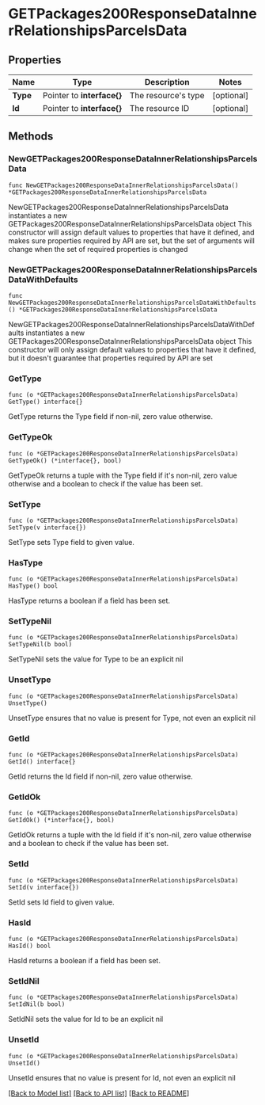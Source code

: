 # GETPackages200ResponseDataInnerRelationshipsParcelsData

## Properties

Name | Type | Description | Notes
------------ | ------------- | ------------- | -------------
**Type** | Pointer to **interface{}** | The resource&#39;s type | [optional] 
**Id** | Pointer to **interface{}** | The resource ID | [optional] 

## Methods

### NewGETPackages200ResponseDataInnerRelationshipsParcelsData

`func NewGETPackages200ResponseDataInnerRelationshipsParcelsData() *GETPackages200ResponseDataInnerRelationshipsParcelsData`

NewGETPackages200ResponseDataInnerRelationshipsParcelsData instantiates a new GETPackages200ResponseDataInnerRelationshipsParcelsData object
This constructor will assign default values to properties that have it defined,
and makes sure properties required by API are set, but the set of arguments
will change when the set of required properties is changed

### NewGETPackages200ResponseDataInnerRelationshipsParcelsDataWithDefaults

`func NewGETPackages200ResponseDataInnerRelationshipsParcelsDataWithDefaults() *GETPackages200ResponseDataInnerRelationshipsParcelsData`

NewGETPackages200ResponseDataInnerRelationshipsParcelsDataWithDefaults instantiates a new GETPackages200ResponseDataInnerRelationshipsParcelsData object
This constructor will only assign default values to properties that have it defined,
but it doesn't guarantee that properties required by API are set

### GetType

`func (o *GETPackages200ResponseDataInnerRelationshipsParcelsData) GetType() interface{}`

GetType returns the Type field if non-nil, zero value otherwise.

### GetTypeOk

`func (o *GETPackages200ResponseDataInnerRelationshipsParcelsData) GetTypeOk() (*interface{}, bool)`

GetTypeOk returns a tuple with the Type field if it's non-nil, zero value otherwise
and a boolean to check if the value has been set.

### SetType

`func (o *GETPackages200ResponseDataInnerRelationshipsParcelsData) SetType(v interface{})`

SetType sets Type field to given value.

### HasType

`func (o *GETPackages200ResponseDataInnerRelationshipsParcelsData) HasType() bool`

HasType returns a boolean if a field has been set.

### SetTypeNil

`func (o *GETPackages200ResponseDataInnerRelationshipsParcelsData) SetTypeNil(b bool)`

 SetTypeNil sets the value for Type to be an explicit nil

### UnsetType
`func (o *GETPackages200ResponseDataInnerRelationshipsParcelsData) UnsetType()`

UnsetType ensures that no value is present for Type, not even an explicit nil
### GetId

`func (o *GETPackages200ResponseDataInnerRelationshipsParcelsData) GetId() interface{}`

GetId returns the Id field if non-nil, zero value otherwise.

### GetIdOk

`func (o *GETPackages200ResponseDataInnerRelationshipsParcelsData) GetIdOk() (*interface{}, bool)`

GetIdOk returns a tuple with the Id field if it's non-nil, zero value otherwise
and a boolean to check if the value has been set.

### SetId

`func (o *GETPackages200ResponseDataInnerRelationshipsParcelsData) SetId(v interface{})`

SetId sets Id field to given value.

### HasId

`func (o *GETPackages200ResponseDataInnerRelationshipsParcelsData) HasId() bool`

HasId returns a boolean if a field has been set.

### SetIdNil

`func (o *GETPackages200ResponseDataInnerRelationshipsParcelsData) SetIdNil(b bool)`

 SetIdNil sets the value for Id to be an explicit nil

### UnsetId
`func (o *GETPackages200ResponseDataInnerRelationshipsParcelsData) UnsetId()`

UnsetId ensures that no value is present for Id, not even an explicit nil

[[Back to Model list]](../README.md#documentation-for-models) [[Back to API list]](../README.md#documentation-for-api-endpoints) [[Back to README]](../README.md)


